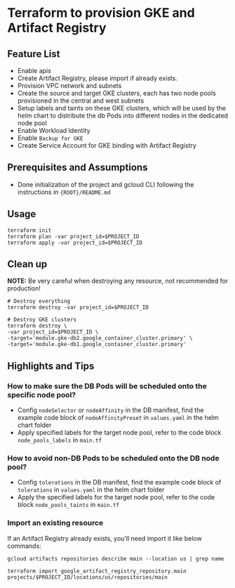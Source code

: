 # Terraform to provision GKE and Artifact Registry

## Feature List
* Enable apis
* Create Artifact Registry, please import if already exists.
* Provision VPC network and subnets
* Create the source and target GKE clusters, each has two node pools provisioned in the central and west subnets
* Setup labels and taints on these GKE clusters, which will be used by the helm chart to distribute the db Pods into different nodes in the dedicated node pool
* Enable Workload Identity
* Enable `Backup for GKE`
* Create Service Account for GKE binding with Artifact Registry

## Prerequisites and Assumptions
* Done initialization of the project and gcloud CLI following the instructions in `{ROOT}/README.md`

## Usage
```
terraform init
terraform plan -var project_id=$PROJECT_ID
terraform apply -var project_id=$PROJECT_ID
```
## Clean up
**NOTE:** Be very careful when destroying any resource, not recommended for production!
```
# Destroy everything
terraform destroy -var project_id=$PROJECT_ID

# Destroy GKE clusters
terraform destroy \
-var project_id=$PROJECT_ID \
-target='module.gke-db2.google_container_cluster.primary' \
-target='module.gke-db1.google_container_cluster.primary'
```

## Highlights and Tips

### How to make sure the DB Pods will be scheduled onto the specific node pool? 
* Config `nodeSelector` or `nodeAffinity` in the DB manifest, find the example code block of `nodeAffinityPreset` in `values.yaml` in the helm chart folder
* Apply specified labels for the target node pool, refer to the code block `node_pools_labels` in `main.tf` 

### How to avoid non-DB Pods to be scheduled onto the DB node pool?
* Config `tolerations` in the DB manifest, find the example code block of `tolerations` in `values.yaml` in the helm chart folder
* Apply the specified labels for the target node pool, refer to the code block `node_pools_taints` in `main.tf` 

### Import an existing resource
If an Artifact Registry already exists, you'll need import it like below commands:
```
gcloud artifacts repositories describe main --location us | grep name

terraform import google_artifact_registry_repository.main projects/$PROJECT_ID/locations/us/repositories/main
```
